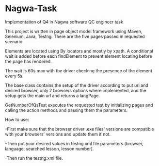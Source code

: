 # Nagwa-Task
Implementation of Q4 in Nagwa software QC engineer task

This project is written in page object model framework using Maven, Selenium, Java, Testng. There are the five pages passed in requested scenario.

Elements are located using By locators and mostly by xpath. A conditional wait is added before each findElement to prevent element locating before the page has rendered.

The wait is 60s max with the driver checking the presence of the element every 5s.

The base class contains the setup of the driver according to put url and desired browser, only 2 browsers options where implemented, and the setup gets the main url and returns a langPage.

GetNumberOfQsTest executes the requested test by initializing pages and calling the action methods and passing them the parameters.



How to use:

-First make sure that the browser driver .exe files' versions are compatible with your browsers' versions and update them if not.

-Then put your desired values in testng.xml file parameters (browser, language, searched lesson, lesson number).

-Then run the testng.xml file.
